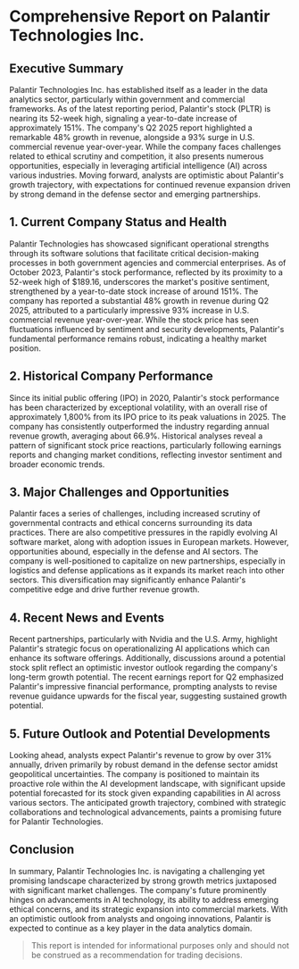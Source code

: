 # Comprehensive Report on Palantir Technologies Inc.

## Executive Summary
Palantir Technologies Inc. has established itself as a leader in the data analytics sector, particularly within government and commercial frameworks. As of the latest reporting period, Palantir's stock (PLTR) is nearing its 52-week high, signaling a year-to-date increase of approximately 151%. The company's Q2 2025 report highlighted a remarkable 48% growth in revenue, alongside a 93% surge in U.S. commercial revenue year-over-year. While the company faces challenges related to ethical scrutiny and competition, it also presents numerous opportunities, especially in leveraging artificial intelligence (AI) across various industries. Moving forward, analysts are optimistic about Palantir's growth trajectory, with expectations for continued revenue expansion driven by strong demand in the defense sector and emerging partnerships.

## 1. Current Company Status and Health
Palantir Technologies has showcased significant operational strengths through its software solutions that facilitate critical decision-making processes in both government agencies and commercial enterprises. As of October 2023, Palantir's stock performance, reflected by its proximity to a 52-week high of $189.16, underscores the market's positive sentiment, strengthened by a year-to-date stock increase of around 151%. The company has reported a substantial 48% growth in revenue during Q2 2025, attributed to a particularly impressive 93% increase in U.S. commercial revenue year-over-year. While the stock price has seen fluctuations influenced by sentiment and security developments, Palantir's fundamental performance remains robust, indicating a healthy market position.

## 2. Historical Company Performance
Since its initial public offering (IPO) in 2020, Palantir's stock performance has been characterized by exceptional volatility, with an overall rise of approximately 1,800% from its IPO price to its peak valuations in 2025. The company has consistently outperformed the industry regarding annual revenue growth, averaging about 66.9%. Historical analyses reveal a pattern of significant stock price reactions, particularly following earnings reports and changing market conditions, reflecting investor sentiment and broader economic trends.

## 3. Major Challenges and Opportunities
Palantir faces a series of challenges, including increased scrutiny of governmental contracts and ethical concerns surrounding its data practices. There are also competitive pressures in the rapidly evolving AI software market, along with adoption issues in European markets. However, opportunities abound, especially in the defense and AI sectors. The company is well-positioned to capitalize on new partnerships, especially in logistics and defense applications as it expands its market reach into other sectors. This diversification may significantly enhance Palantir's competitive edge and drive further revenue growth.

## 4. Recent News and Events
Recent partnerships, particularly with Nvidia and the U.S. Army, highlight Palantir's strategic focus on operationalizing AI applications which can enhance its software offerings. Additionally, discussions around a potential stock split reflect an optimistic investor outlook regarding the company's long-term growth potential. The recent earnings report for Q2 emphasized Palantir's impressive financial performance, prompting analysts to revise revenue guidance upwards for the fiscal year, suggesting sustained growth potential.

## 5. Future Outlook and Potential Developments
Looking ahead, analysts expect Palantir's revenue to grow by over 31% annually, driven primarily by robust demand in the defense sector amidst geopolitical uncertainties. The company is positioned to maintain its proactive role within the AI development landscape, with significant upside potential forecasted for its stock given expanding capabilities in AI across various sectors. The anticipated growth trajectory, combined with strategic collaborations and technological advancements, paints a promising future for Palantir Technologies.

## Conclusion
In summary, Palantir Technologies Inc. is navigating a challenging yet promising landscape characterized by strong growth metrics juxtaposed with significant market challenges. The company's future prominently hinges on advancements in AI technology, its ability to address emerging ethical concerns, and its strategic expansion into commercial markets. With an optimistic outlook from analysts and ongoing innovations, Palantir is expected to continue as a key player in the data analytics domain.

> This report is intended for informational purposes only and should not be construed as a recommendation for trading decisions.